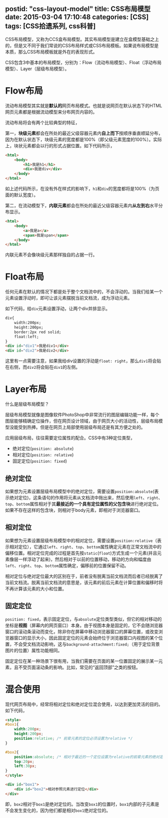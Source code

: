 postid: "css-layout-model"
title: CSS布局模型
date: 2015-03-04 17:10:48
categories: [CSS]
tags: [CSS拾遗系列, css科普]
---

CSS布局模型，又称为CCS盒布局模型。其实布局模型是建立在盒模型基础之上的，但是又不同于我们常说的CSS布局样式或CSS布局模板。如果说布局模型是本质，那么CSS布局模板就是外在的表现形式。

CSS包含3中基本的布局模型，分别为：Flow（流动布局模型）、Float（浮动布局模型）、Layer（层级布局模型）。

# Flow布局

流动布局模型其实就是**默认的**网页布局模式。也就是说网页在默认状态下的HTML网页元素都是根据流动模型来分布网页内容的。

流动布局将会有两个比较典型的特征，

第一，**块级元素**都会在所处的最近父级容器元素内**自上而下**按顺序垂直顺延分布，因为在默认状态下，块级元素的宽度都是100%（即父级元素宽度的100%）。实际上，块状元素都会以行的形式占据位置。如下代码所示，

```html
<html>
    <body>
        <h1>我是h1</h1>
        <div>我是div</div>
    </body>
</html>
```

如上述代码所示，在没有外在样式的影响下，`h1`和`div`的宽度都将是100%（为页面的默认宽度）。

第二，在流动模型下，**内联元素**都会在所处的最近父级容器元素内**从左到右**水平分布显示。

```html
<html>
    <body>
        <a>我是a</a>
        <span>我是span</span>
    </body>
</html>
```

内联元素不会像块级元素那样独自的占据一行。

# Float布局

任何元素在默认的情况下都是处于整个文档流中的，不会浮动的。当我们给某一个元素设置浮动时，即可让该元素摆脱当前文档流，成为浮动元素。

如下代码，给`div`元素设置浮动，让两个div并排显示。

```html
div{
    width:200px;
    height:200px;
    border:2px red solid;
    float:left;
}
<div id="div1">我是div1</div>
<div id="div2">我是div2</div>
```

这里有一点需要注意，如果我给div设置的浮动是`float: right`，那么`div1`将会贴在右侧，而`div2`将会贴在`div1`的左侧。

# Layer布局

什么是层级布局模型？

层级布局模型就像是图像软件PhotoShop中非常流行的图层编辑功能一样，每个图层能够精确定位操作，但在网页设计领域，由于网页大小的活动性，层级布局模型没能受到热捧。但是在网页上局部使用层级布局还是有其方便之处的。

应用层级布局，往往需要定位属性的配合。CSS中有3种定位类型，

- 绝对定位(`position: absolute`)
- 相对定位(`position: relative`)
- 固定定位(`position: fixed`)

## 绝对定位

如果想为元素设置层级布局模型中的绝对定位，需要设置`position:absolute`(表示绝对定位)，这条语句的作用将元素从文档流中拖出来，然后使用`left`、`right`、`top`、`bottom`属性相对于其**最接近的一个具有定位属性的父包含块**进行绝对定位。如果不存在这样的包含块，则相对于body元素，即相对于浏览器窗口。

## 相对定位

如果想为元素设置层级布局模型中的相对定位，需要设置`position:relative`（表示相对定位），它通过`left`、`right`、`top`、`bottom`属性确定元素在正常文档流中的偏移位置。相对定位完成的过程是首先按`static`(`float`)方式生成一个元素(并且元素像层一样浮动了起来)，然后相对于以前的位置移动，移动的方向和幅度由`left`、`right`、`top`、`bottom`属性确定，偏移前的位置保留不动。

相对定位与绝对定位最大的区别在于，前者没有脱离当前文档流而后者已经脱离了当前文档流。脱离当前文档流的意思是，该元素的前后元素在计算位置和偏移时将不再计算该元素的大小和位置。

## 固定定位

`position: fixed`，表示固定定位，与`absolute`定位类型类似，但它的相对移动的坐标是**视图**（屏幕内的网页窗口）本身。由于视图本身是固定的，它不会随浏览器窗口的滚动条滚动而变化，除非你在屏幕中移动浏览器窗口的屏幕位置，或改变浏览器窗口的显示大小，因此固定定位的元素会始终位于浏览器窗口内视图的某个位置，不会受文档流动影响，这与`background-attachment:fixed;`（用于定位背景图片的位置）属性功能相同。

固定定位在某一种场景下很有用，当我们需要在页面的某一位置固定的展示某一元素，且不受页面滚动条的影响。比如，常见的“返回顶部”之类的按钮。

# 混合使用

现代网页布局中，经常将相对定位和绝对定位混合使用，以达到更加灵活的目的。如下代码，

```html
<style>
#box1{
    width:200px;
    height:200px;
    position:relative; /* 前辈元素的定位必须设置为relative */
}

#box2{
    position:absolute; /* 相对于最近的一个定位设置为relative的前辈元素的绝对定位 */
    top:20px;
    left:30px;
}
</style>

<div id="box1">
    <div id="box2">相对参照元素进行定位</div>
</div>
```

即，`box2`相对于`box1`是绝对定位的。当改变`box1`的位置时，`box1`内部的子元素是不会发生变化的，因为他们都是相对`box1`绝对定位的。

